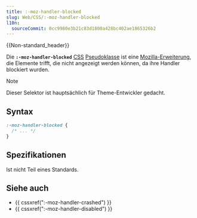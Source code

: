 ```yaml
---
title: :-moz-handler-blocked
slug: Web/CSS/:-moz-handler-blocked
l10n:
  sourceCommit: 0cc9980e3b21c83d1800a428bc402ae1865326b2
---
```


{{Non-standard_header}}

Die **`:-moz-handler-blocked`** [CSS](/de/docs/Web/CSS) [Pseudoklasse](/de/docs/Web/CSS/Pseudo-classes) ist eine [Mozilla-Erweiterung](/de/docs/Web/CSS/Mozilla_Extensions), die Elemente trifft, die nicht angezeigt werden können, da ihre Handler blockiert wurden.

> [!NOTE]
> Dieser Selektor ist hauptsächlich für Theme-Entwickler gedacht.

## Syntax

```css
:-moz-handler-blocked {
  /* ... */
}
```

## Spezifikationen

Ist nicht Teil eines Standards.

## Siehe auch

- {{ cssxref(":-moz-handler-crashed") }}
- {{ cssxref(":-moz-handler-disabled") }}

